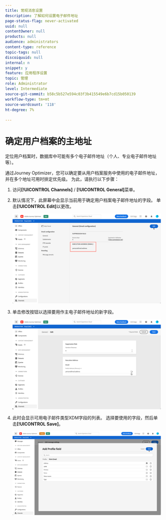 ```yaml
---
title: 常规消息设置
description: 了解如何设置电子邮件地址
page-status-flag: never-activated
uuid: null
contentOwner: null
products: null
audience: administrators
content-type: reference
topic-tags: null
discoiquuid: null
internal: n
snippet: y
feature: 应用程序设置
topic: 管理
role: Administrator
level: Intermediate
source-git-commit: b58c5b527e594c03f3b415549e6b7cd15b050139
workflow-type: tm+mt
source-wordcount: '118'
ht-degree: 7%

---
```



# 确定用户档案的主地址

定位用户档案时，数据库中可能有多个电子邮件地址（个人、专业电子邮件地址等）。

通过Journey Optimizer，您可以确定要从用户档案服务中使用的电子邮件地址，并在多个地址可用时排定优先级。 为此，请执行以下步骤：

1. 访问&#x200B;**[!UICONTROL Channels]** / **[!UICONTROL General]**&#x200B;菜单。
1. 默认情况下，此屏幕中会显示当前用于确定用户档案电子邮件地址的字段。 单击&#x200B;**[!UICONTROL Edit]**&#x200B;以更改。

   ![](../assets/primary-address.png)

1. 单击修改按钮以选择要用作主电子邮件地址的新字段。

   ![](../assets/primary-address-edit.png)

1. 此时会显示可用电子邮件类型XDM字段的列表。 选择要使用的字段，然后单击&#x200B;**[!UICONTROL Save]**。

   ![](../assets/primary-address-field.png)

<!--1. You can also select an additional field to use as secondary email address. This allows you to determine which field to use if the primary field is empty for a profile. >> will be done later on-->
